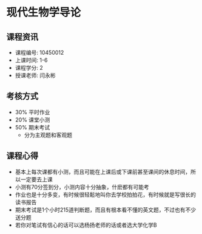 # 现代生物学导论


## 课程资讯
- 课程编号: 10450012  
- 上课时间: 1-6
- 课程学分: 2
- 授课老师: 闫永彬
  
## 考核方式
- 30% 平时作业
- 20% 课堂小测
- 50% 期末考试
  - 分为主观题和客观题

## 课程心得
- 基本上每次课都有小测，而且可能在上课后或下课前甚至课间的休息时间，所以一定要去上课
- 小测有70分签到分，小测内容十分抽象，什麽都有可能考
- 作业也是十分多变，有时候很轻鬆地叫你去学校拍拍花，有时候就是写很长的读书报告
- 期末考试是1个小时215道判断题，而且有根本看不懂的英文题，不过也有不少送分题
- 若你对笔试有信心的话可以选杨扬老师的话或者选大学化学B
